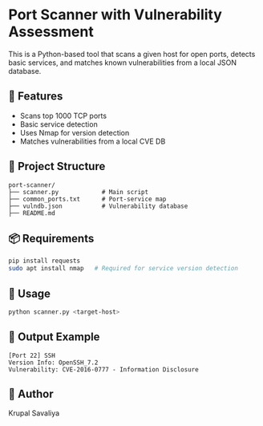 # Port Scanner with Vulnerability Assessment

This is a Python-based tool that scans a given host for open ports, detects basic services, and matches known vulnerabilities from a local JSON database.

## 🚀 Features
- Scans top 1000 TCP ports
- Basic service detection
- Uses Nmap for version detection
- Matches vulnerabilities from a local CVE DB

## 📁 Project Structure
```
port-scanner/
├── scanner.py            # Main script
├── common_ports.txt      # Port-service map
├── vulndb.json           # Vulnerability database
├── README.md
```

## 📦 Requirements
```bash
pip install requests
sudo apt install nmap   # Required for service version detection
```

## 🔧 Usage
```bash
python scanner.py <target-host>
```

## 🧪 Output Example
```
[Port 22] SSH
Version Info: OpenSSH_7.2
Vulnerability: CVE-2016-0777 - Information Disclosure
```

## 📌 Author
Krupal Savaliya

